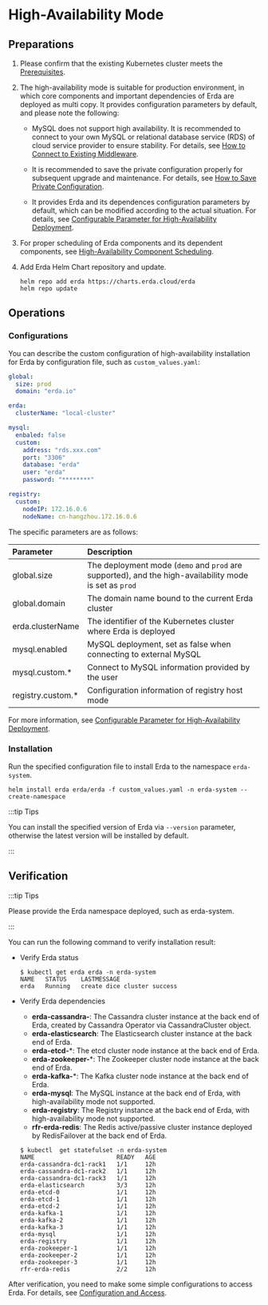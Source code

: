 # High-Availability Mode

## Preparations

1. Please confirm that the existing Kubernetes cluster meets the [Prerequisites](premise.md).

2. The high-availability mode is suitable for production environment, in which core components and important dependencies of Erda are deployed as multi copy. It provides configuration parameters by default, and please note the following:

   - MySQL does not support high availability. It is recommended to connect to your own MySQL or relational database service (RDS) of cloud service provider to ensure stability. For details, see [How to Connect to Existing Middleware](high-availability.md#How-to-Connect-to-Existing-Middleware).

   - It is recommended to save the private configuration properly for subsequent upgrade and maintenance. For details, see [How to Save Private Configuration](high-availability.md#How-to-Save-Private-Configuration).

   - It provides Erda and its dependences configuration parameters by default, which can be modified according to the actual situation. For details, see [Configurable Parameter for High-Availability Deployment](high-availability.md#Configurable-Parameter-for-High-Availability-Deployment).

3. For proper scheduling of Erda components and its dependent components, see [High-Availability Component Scheduling](comp-schedule.md).

4. Add Erda Helm Chart repository and update.

   ```shell
   helm repo add erda https://charts.erda.cloud/erda
   helm repo update
   ```

## Operations

### Configurations

You can describe the custom configuration of high-availability installation for Erda by configuration file, such as `custom_values.yaml`:

```yaml
global:
  size: prod
  domain: "erda.io"

erda:
  clusterName: "local-cluster"

mysql:
  enbaled: false
  custom:
    address: "rds.xxx.com"
    port: "3306"
    database: "erda"
    user: "erda"
    password: "********"

registry:
  custom:
    nodeIP: 172.16.0.6
    nodeName: cn-hangzhou.172.16.0.6
```

The specific parameters are as follows:

| Parameter | Description |
|:----|:---|
| global.size | The deployment mode (`demo` and `prod` are supported), and the high-availability mode is set as `prod` |
| global.domain | The domain name bound to the current Erda cluster |
| erda.clusterName | The identifier of the Kubernetes cluster where Erda is deployed |
| mysql.enabled | MySQL deployment, set as false when connecting to external MySQL |
| mysql.custom.* | Connect to MySQL information provided by the user |
| registry.custom.* | Configuration information of registry host mode  |

For more information, see [Configurable Parameter for High-Availability Deployment](high-availability.md#Configurable-Parameter-for-High-Availability-Deployment).

### Installation

Run the specified configuration file to install Erda to the namespace `erda-system`.

```shell
helm install erda erda/erda -f custom_values.yaml -n erda-system --create-namespace
```

:::tip Tips

You can install the specified version of Erda via `--version` parameter, otherwise the latest version will be installed by default.

:::

## Verification

:::tip Tips

Please provide the Erda namespace deployed, such as erda-system.

:::

You can run the following command to verify installation result:

- Verify Erda status

   ```shell
   $ kubectl get erda erda -n erda-system
   NAME   STATUS    LASTMESSAGE
   erda   Running   create dice cluster success
   ```

- Verify Erda dependencies
   - **erda-cassandra-**: The Cassandra cluster instance at the back end of Erda, created by Cassandra Operator via CassandraCluster object.
   - **erda-elasticsearch**: The Elasticsearch cluster instance at the back end of Erda.
   - **erda-etcd-***: The etcd cluster node instance at the back end of Erda.
   - **erda-zookeeper-***: The Zookeeper cluster node instance at the back end of Erda.
   - **erda-kafka-***: The Kafka cluster node instance at the back end of Erda.
   - **erda-mysql**: The MySQL instance at the back end of Erda, with high-availability mode not supported.
   - **erda-registry**: The Registry instance at the back end of Erda, with high-availability mode not supported.
   - **rfr-erda-redis**: The Redis active/passive cluster instance deployed by RedisFailover at the back end of Erda.

   ```shell
   $ kubectl  get statefulset -n erda-system
   NAME                       READY   AGE
   erda-cassandra-dc1-rack1   1/1     12h
   erda-cassandra-dc1-rack2   1/1     12h
   erda-cassandra-dc1-rack3   1/1     12h
   erda-elasticsearch         3/3     12h
   erda-etcd-0                1/1     12h
   erda-etcd-1                1/1     12h
   erda-etcd-2                1/1     12h
   erda-kafka-1               1/1     12h
   erda-kafka-2               1/1     12h
   erda-kafka-3               1/1     12h
   erda-mysql                 1/1     12h
   erda-registry              1/1     12h
   erda-zookeeper-1           1/1     12h
   erda-zookeeper-2           1/1     12h
   erda-zookeeper-3           1/1     12h
   rfr-erda-redis             2/2     12h
   ```

After verification, you need to make some simple configurations to access Erda. For details, see [Configuration and Access](configuration.md).